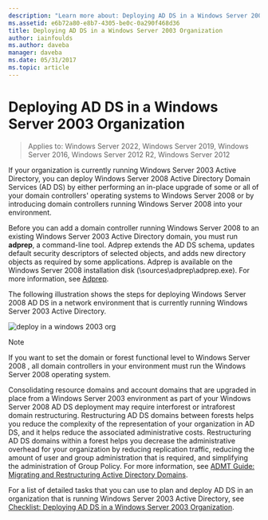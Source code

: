 ```yaml
---
description: "Learn more about: Deploying AD DS in a Windows Server 2003 Organization"
ms.assetid: e6b72a80-e8b7-4305-be0c-0a290f468d36
title: Deploying AD DS in a Windows Server 2003 Organization
author: iainfoulds
ms.author: daveba
manager: daveba
ms.date: 05/31/2017
ms.topic: article
---
```


# Deploying AD DS in a Windows Server 2003 Organization

>Applies to: Windows Server 2022, Windows Server 2019, Windows Server 2016, Windows Server 2012 R2, Windows Server 2012

If your organization is currently running Windows Server 2003 Active Directory, you can deploy  Windows Server 2008  Active Directory Domain Services (AD DS) by either performing an in-place upgrade of some or all of your domain controllers' operating systems to  Windows Server 2008  or by introducing domain controllers running  Windows Server 2008  into your environment.

Before you can add a domain controller running  Windows Server 2008  to an existing Windows Server 2003 Active Directory domain, you must run **adprep**, a command-line tool. Adprep extends the AD DS schema, updates default security descriptors of selected objects, and adds new directory objects as required by some applications. Adprep is available on the  Windows Server 2008  installation disk (\sources\adprep\adprep.exe). For more information, see [Adprep](/previous-versions/windows/it-pro/windows-server-2012-r2-and-2012/cc731728(v=ws.11)).

The following illustration shows the steps for deploying  Windows Server 2008  AD DS in a network environment that is currently running Windows Server 2003 Active Directory.

![deploy in a windows 2003 org](media/Deploying-AD-DS-in-a-Windows-Server-2003-Organization/900c4eee-1119-4a9a-9310-755597428b71.gif)

> [!NOTE]
> If you want to set the domain or forest functional level to  Windows Server 2008 , all domain controllers in your environment must run the  Windows Server 2008  operating system.

Consolidating resource domains and account domains that are upgraded in place from a Windows Server 2003 environment as part of your  Windows Server 2008  AD DS deployment may require interforest or intraforest domain restructuring. Restructuring AD DS domains between forests helps you reduce the complexity of the representation of your organization in AD DS, and it helps reduce the associated administrative costs. Restructuring AD DS domains within a forest helps you decrease the administrative overhead for your organization by reducing replication traffic, reducing the amount of user and group administration that is required, and simplifying the administration of Group Policy. For more information, see [ADMT Guide: Migrating and Restructuring Active Directory Domains](/previous-versions/windows/it-pro/windows-server-2008-r2-and-2008/cc974332(v=ws.10)).

For a list of detailed tasks that you can use to plan and deploy AD DS in an organization that is running Windows Server 2003 Active Directory, see [Checklist: Deploying AD DS in a Windows Server 2003 Organization](/previous-versions/windows/it-pro/windows-server-2008-r2-and-2008/cc771407(v=ws.10)).
